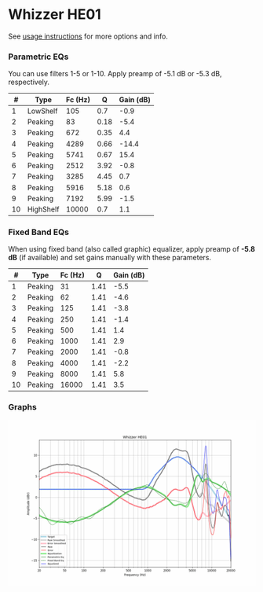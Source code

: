 # Whizzer HE01
See [usage instructions](https://github.com/jaakkopasanen/AutoEq#usage) for more options and info.

### Parametric EQs
You can use filters 1-5 or 1-10. Apply preamp of -5.1 dB or -5.3 dB, respectively.

|   # | Type      |   Fc (Hz) |    Q |   Gain (dB) |
|-----|-----------|-----------|------|-------------|
|   1 | LowShelf  |       105 | 0.7  |        -0.9 |
|   2 | Peaking   |        83 | 0.18 |        -5.4 |
|   3 | Peaking   |       672 | 0.35 |         4.4 |
|   4 | Peaking   |      4289 | 0.66 |       -14.4 |
|   5 | Peaking   |      5741 | 0.67 |        15.4 |
|   6 | Peaking   |      2512 | 3.92 |        -0.8 |
|   7 | Peaking   |      3285 | 4.45 |         0.7 |
|   8 | Peaking   |      5916 | 5.18 |         0.6 |
|   9 | Peaking   |      7192 | 5.99 |        -1.5 |
|  10 | HighShelf |     10000 | 0.7  |         1.1 |

### Fixed Band EQs
When using fixed band (also called graphic) equalizer, apply preamp of **-5.8 dB** (if available) and set gains manually with these parameters.

|   # | Type    |   Fc (Hz) |    Q |   Gain (dB) |
|-----|---------|-----------|------|-------------|
|   1 | Peaking |        31 | 1.41 |        -5.5 |
|   2 | Peaking |        62 | 1.41 |        -4.6 |
|   3 | Peaking |       125 | 1.41 |        -3.8 |
|   4 | Peaking |       250 | 1.41 |        -1.4 |
|   5 | Peaking |       500 | 1.41 |         1.4 |
|   6 | Peaking |      1000 | 1.41 |         2.9 |
|   7 | Peaking |      2000 | 1.41 |        -0.8 |
|   8 | Peaking |      4000 | 1.41 |        -2.2 |
|   9 | Peaking |      8000 | 1.41 |         5.8 |
|  10 | Peaking |     16000 | 1.41 |         3.5 |

### Graphs
![](./Whizzer%20HE01.png)
